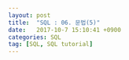 ```yaml
---
layout: post
title:  "SQL : 06. 문법(5)"
date:   2017-10-7 15:10:41 +0900
categories: SQL
tag: [SQL, SQL tutorial]
---
```


